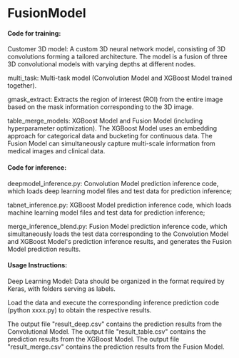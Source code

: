 # FusionModel


#### Code for training:
Customer 3D model: A custom 3D neural network model, consisting of 3D convolutions forming a tailored architecture. The model is a fusion of three 3D convolutional models with varying depths at different nodes.

multi_task: Multi-task model (Convolution Model and XGBoost Model trained together).

gmask_extract: Extracts the region of interest (ROI) from the entire image based on the mask information corresponding to the 3D image.

table_merge_models: XGBoost Model and Fusion Model (including hyperparameter optimization). The XGBoost Model uses an embedding approach for categorical data and bucketing for continuous data. The Fusion Model can simultaneously capture multi-scale information from medical images and clinical data.


#### Code for inference:
deepmodel_inference.py: Convolution Model prediction inference code, which loads deep learning model files and test data for prediction inference;

tabnet_inference.py: XGBoost Model prediction inference code, which loads machine learning model files and test data for prediction inference;

merge_inference_blend.py: Fusion Model prediction inference code, which simultaneously loads the test data corresponding to the Convolution Model and XGBoost Model's prediction inference results, and generates the Fusion Model prediction results.


#### Usage Instructions:
Deep Learning Model: Data should be organized in the format required by Keras, with folders serving as labels.

Load the data and execute the corresponding inference prediction code (python xxxx.py) to obtain the respective results.

The output file "result_deep.csv" contains the prediction results from the Convolutional Model.
The output file "result_table.csv" contains the prediction results from the XGBoost Model.
The output file "result_merge.csv" contains the prediction results from the Fusion Model.

